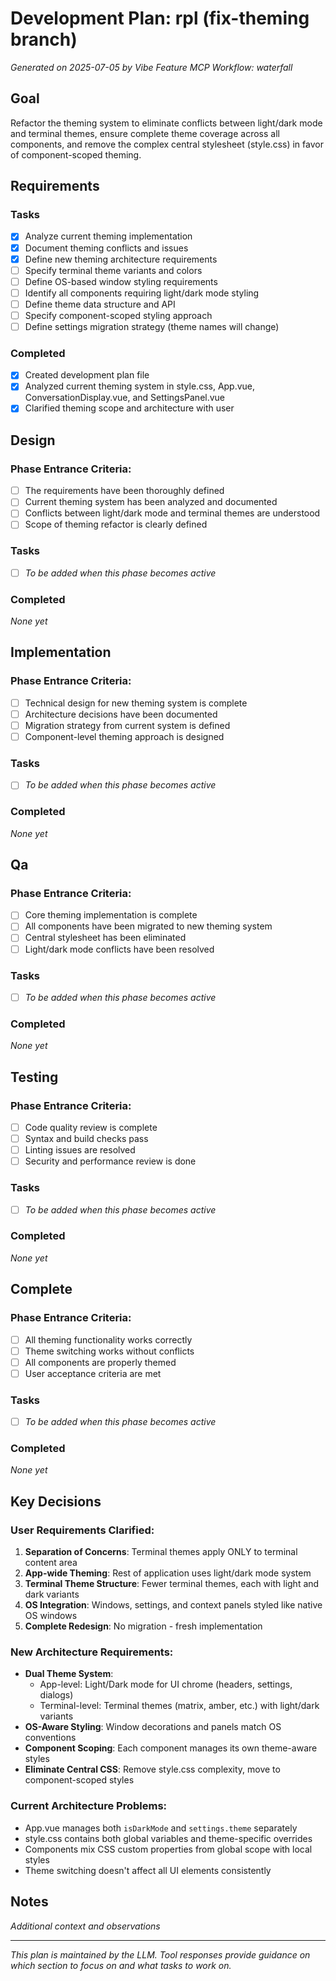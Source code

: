 # Development Plan: rpl (fix-theming branch)

*Generated on 2025-07-05 by Vibe Feature MCP*
*Workflow: waterfall*

## Goal
Refactor the theming system to eliminate conflicts between light/dark mode and terminal themes, ensure complete theme coverage across all components, and remove the complex central stylesheet (style.css) in favor of component-scoped theming.

## Requirements
### Tasks
- [x] Analyze current theming implementation
- [x] Document theming conflicts and issues
- [x] Define new theming architecture requirements
- [ ] Specify terminal theme variants and colors
- [ ] Define OS-based window styling requirements
- [ ] Identify all components requiring light/dark mode styling
- [ ] Define theme data structure and API
- [ ] Specify component-scoped styling approach
- [ ] Define settings migration strategy (theme names will change)

### Completed
- [x] Created development plan file
- [x] Analyzed current theming system in style.css, App.vue, ConversationDisplay.vue, and SettingsPanel.vue
- [x] Clarified theming scope and architecture with user

## Design

### Phase Entrance Criteria:
- [ ] The requirements have been thoroughly defined
- [ ] Current theming system has been analyzed and documented
- [ ] Conflicts between light/dark mode and terminal themes are understood
- [ ] Scope of theming refactor is clearly defined

### Tasks
- [ ] *To be added when this phase becomes active*

### Completed
*None yet*

## Implementation

### Phase Entrance Criteria:
- [ ] Technical design for new theming system is complete
- [ ] Architecture decisions have been documented
- [ ] Migration strategy from current system is defined
- [ ] Component-level theming approach is designed

### Tasks
- [ ] *To be added when this phase becomes active*

### Completed
*None yet*

## Qa

### Phase Entrance Criteria:
- [ ] Core theming implementation is complete
- [ ] All components have been migrated to new theming system
- [ ] Central stylesheet has been eliminated
- [ ] Light/dark mode conflicts have been resolved

### Tasks
- [ ] *To be added when this phase becomes active*

### Completed
*None yet*

## Testing

### Phase Entrance Criteria:
- [ ] Code quality review is complete
- [ ] Syntax and build checks pass
- [ ] Linting issues are resolved
- [ ] Security and performance review is done

### Tasks
- [ ] *To be added when this phase becomes active*

### Completed
*None yet*

## Complete

### Phase Entrance Criteria:
- [ ] All theming functionality works correctly
- [ ] Theme switching works without conflicts
- [ ] All components are properly themed
- [ ] User acceptance criteria are met

### Tasks
- [ ] *To be added when this phase becomes active*

### Completed
*None yet*

## Key Decisions
### User Requirements Clarified:
1. **Separation of Concerns**: Terminal themes apply ONLY to terminal content area
2. **App-wide Theming**: Rest of application uses light/dark mode system
3. **Terminal Theme Structure**: Fewer terminal themes, each with light and dark variants
4. **OS Integration**: Windows, settings, and context panels styled like native OS windows
5. **Complete Redesign**: No migration - fresh implementation

### New Architecture Requirements:
- **Dual Theme System**: 
  - App-level: Light/Dark mode for UI chrome (headers, settings, dialogs)
  - Terminal-level: Terminal themes (matrix, amber, etc.) with light/dark variants
- **OS-Aware Styling**: Window decorations and panels match OS conventions
- **Component Scoping**: Each component manages its own theme-aware styles
- **Eliminate Central CSS**: Remove style.css complexity, move to component-scoped styles

### Current Architecture Problems:
- App.vue manages both `isDarkMode` and `settings.theme` separately
- style.css contains both global variables and theme-specific overrides
- Components mix CSS custom properties from global scope with local styles
- Theme switching doesn't affect all UI elements consistently

## Notes
*Additional context and observations*

---
*This plan is maintained by the LLM. Tool responses provide guidance on which section to focus on and what tasks to work on.*
